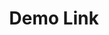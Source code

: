 ---
title: Demo Link
description: 项目列表
projects: 
    Current Focus:
      - name: plv.app
        link: 'https://github.com/plvLY/plvly.github.io'
        desc: '个人站点'
        icon: 'ApplicationWeb'
      - name: 'Nuxt Playground'
        link: 'https://github.com/nuxt/learn.nuxt.com'
        desc: 'Interactive Playground for learning Nuxt'
        icon: 'Aperture'
      - name: 'Nuxt DevTools'
        link: 'https://github.com/nuxt/devtools'
        desc: 'Unleash Nuxt Developer Experience'
    前端:
      - name: plv.app
        link: 'https://plv.netlify.app/'
        desc: '个人站点'
        icon: 'BeeBat'
    Java:
      - name: test001后端
        link: 'https://plv.netlify.app'
        desc: '测试占位'
        icon: 'ConditionPoint'
      - name: test001后端
        link: 'https://plv.netlify.app'
        desc: '测试占位'
        icon: 'Language'
    Python:
      - name: 测试00
        link: 'https://plv.netlify.app'
        desc: '测试占位'
        icon: 'LogoPython'
      - name: 测试01
        link: 'https://plv.netlify.app'
        desc: '测试占位'
        icon: 'LogoWechat'

---